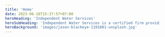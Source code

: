 ```yaml
---
title: 'Home'
date: 2023-06-16T15:37:57+07:00
heroHeading: 'Independent Water Services'
heroSubHeading: 'Independent Water Services is a certified firm providing water operation and water testing in the Northwest Michigan area. We are based in Emmet county and operate throughout the region.'
heroBackground: 'images/jason-blackeye-1191801-unsplash.jpg'
---
```

